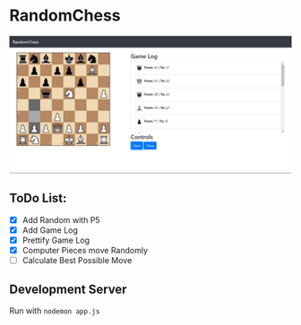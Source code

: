 # RandomChess

![RandomChess](https://raw.githubusercontent.com/StereoPT/RandomChess/master/screens/randomchess_004.jpg)

## ToDo List:

- [x] Add Random with P5
- [x] Add Game Log
- [x] Prettify Game Log
- [x] Computer Pieces move Randomly
- [ ] Calculate Best Possible Move

## Development Server

Run with `nodemon app.js`
